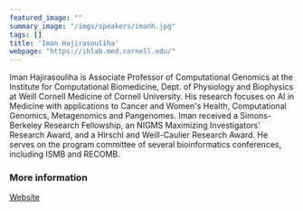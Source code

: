```yaml
---
featured_image: ""
summary_image: "/imgs/speakers/imanh.jpg"
tags: []
title: 'Iman Hajirasouliha'
webpage: "https://ihlab.med.cornell.edu/"
---
```


Iman Hajirasouliha is Associate Professor of Computational Genomics at the
Institute for Computational Biomedicine, Dept. of Physiology and Biophysics at
Weill Cornell Medicine of Cornell University. His research focuses on AI in
Medicine with applications to Cancer and Women's Health, Computational
Genomics, Metagenomics and Pangenomes. Iman received a Simons-Berkeley Research
Fellowship, an NIGMS Maximizing Investigators' Research Award, and a Hirschl
and Weill-Caulier Research Award. He serves on the program committee of several
bioinformatics conferences, including ISMB and RECOMB.

### More information
[Website](https://ihlab.med.cornell.edu/)
